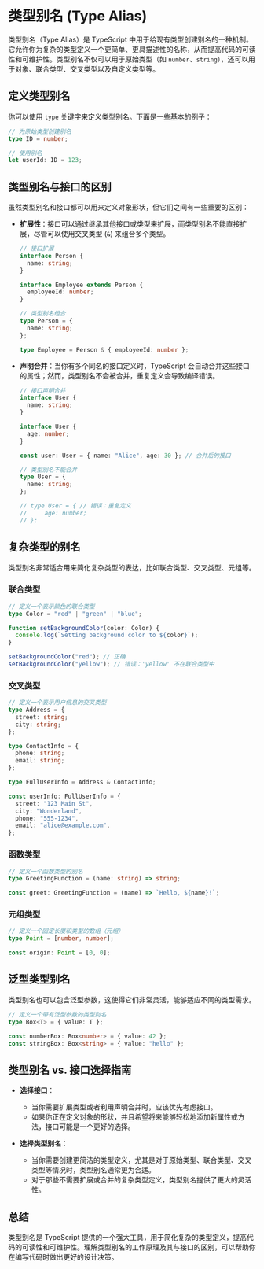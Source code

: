 # 类型别名 (Type Alias)

类型别名（Type Alias）是 TypeScript 中用于给现有类型创建别名的一种机制。它允许你为复杂的类型定义一个更简单、更具描述性的名称，从而提高代码的可读性和可维护性。类型别名不仅可以用于原始类型（如 `number`、`string`），还可以用于对象、联合类型、交叉类型以及自定义类型等。

## 定义类型别名

你可以使用 `type` 关键字来定义类型别名。下面是一些基本的例子：

```typescript
// 为原始类型创建别名
type ID = number;

// 使用别名
let userId: ID = 123;
```

## 类型别名与接口的区别

虽然类型别名和接口都可以用来定义对象形状，但它们之间有一些重要的区别：

- **扩展性**：接口可以通过继承其他接口或类型来扩展，而类型别名不能直接扩展，尽管可以使用交叉类型 (`&`) 来组合多个类型。

  ```typescript
  // 接口扩展
  interface Person {
    name: string;
  }

  interface Employee extends Person {
    employeeId: number;
  }

  // 类型别名组合
  type Person = {
    name: string;
  };

  type Employee = Person & { employeeId: number };
  ```

- **声明合并**：当你有多个同名的接口定义时，TypeScript 会自动合并这些接口的属性；然而，类型别名不会被合并，重复定义会导致编译错误。

  ```typescript
  // 接口声明合并
  interface User {
    name: string;
  }

  interface User {
    age: number;
  }

  const user: User = { name: "Alice", age: 30 }; // 合并后的接口

  // 类型别名不能合并
  type User = {
    name: string;
  };

  // type User = { // 错误：重复定义
  //     age: number;
  // };
  ```

## 复杂类型的别名

类型别名非常适合用来简化复杂类型的表达，比如联合类型、交叉类型、元组等。

### 联合类型

```typescript
// 定义一个表示颜色的联合类型
type Color = "red" | "green" | "blue";

function setBackgroundColor(color: Color) {
  console.log(`Setting background color to ${color}`);
}

setBackgroundColor("red"); // 正确
setBackgroundColor("yellow"); // 错误：'yellow' 不在联合类型中
```

### 交叉类型

```typescript
// 定义一个表示用户信息的交叉类型
type Address = {
  street: string;
  city: string;
};

type ContactInfo = {
  phone: string;
  email: string;
};

type FullUserInfo = Address & ContactInfo;

const userInfo: FullUserInfo = {
  street: "123 Main St",
  city: "Wonderland",
  phone: "555-1234",
  email: "alice@example.com",
};
```

### 函数类型

```typescript
// 定义一个函数类型的别名
type GreetingFunction = (name: string) => string;

const greet: GreetingFunction = (name) => `Hello, ${name}!`;
```

### 元组类型

```typescript
// 定义一个固定长度和类型的数组（元组）
type Point = [number, number];

const origin: Point = [0, 0];
```

## 泛型类型别名

类型别名也可以包含泛型参数，这使得它们非常灵活，能够适应不同的类型需求。

```typescript
// 定义一个带有泛型参数的类型别名
type Box<T> = { value: T };

const numberBox: Box<number> = { value: 42 };
const stringBox: Box<string> = { value: "hello" };
```

## 类型别名 vs. 接口选择指南

- **选择接口**：

  - 当你需要扩展类型或者利用声明合并时，应该优先考虑接口。
  - 如果你正在定义对象的形状，并且希望将来能够轻松地添加新属性或方法，接口可能是一个更好的选择。

- **选择类型别名**：
  - 当你需要创建更简洁的类型定义，尤其是对于原始类型、联合类型、交叉类型等情况时，类型别名通常更为合适。
  - 对于那些不需要扩展或合并的复杂类型定义，类型别名提供了更大的灵活性。

## 总结

类型别名是 TypeScript 提供的一个强大工具，用于简化复杂的类型定义，提高代码的可读性和可维护性。理解类型别名的工作原理及其与接口的区别，可以帮助你在编写代码时做出更好的设计决策。
